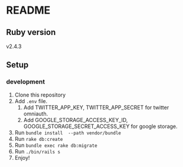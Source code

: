 # README

## Ruby version
v2.4.3

## Setup

### development
1. Clone this repository
2. Add `.env` file.
	1. Add TWITTER_APP_KEY, TWITTER_APP_SECRET for twitter omniauth.
	2. Add GOOGLE_STORAGE_ACCESS_KEY_ID, GOOGLE_STORAGE_SECRET_ACCESS_KEY for google storage.
3. Run `bundle install  --path vendor/bundle`
4. Run `rake db:create`
5. Run `bundle exec rake db:migrate`
6. Run `./bin/rails s`
7. Enjoy!
